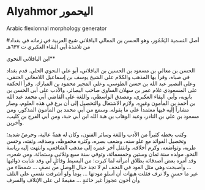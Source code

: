 # Alyahmor اليحمور
Arabic flexionnal morphology generator

#أصل التسمية
اليَحْمُور، وهو الحسن بن المعالي الباقلاني شيخ العربية في زمانه في بغداد من تلامذة أبي البقاء العكبري ت ٦٣٧هـ

ابن الباقلاني النحوي**

الحسن بن معالي بن مسعود بن الحسين بن الباقلاني، أبو علي النحوي الحلي.
قدم بغداد في صباه، وقرأ بها المذهب والكلام على الشيخ يوسف بن إسماعيل اللامغاني الحنفي، وعلى النصير عبد الله بن حسن الطوسي، وعلي المجير محمود بن المبارك. وقرأ الحكمة على المسعودي غلام عمر بن سهلان الساوي صاحب البصائر، والأدب على أبي الحسن بن بانويه، وأبي البقاء العكبري، ومصدق الواسطي، واللغة على القاضي أبي محمد عبد الله بن أحمد بن المأمون وغيره.
ولازم الاشتغال والتحصيل إلى أن برع في هذه العلوم، وصار مشاراً إليه فيها معتمداً على ما يقوله.
وسمع من أبي محمد بن المأمون المذكور، ومن مسعود بن علي بن النادر، وعبد الوهاب بن هبة الله ابن أبي حبة، ومن أبي الفرج بن كليب، وآخرين.


وكتب بخطه كثيراً من الأدب واللغة وسائر الفنون، وكان له همةٌ عالية، وحرصٌ شديد؛ وتحصيل الفوائد مع علو سنه، وضعف بصره، وكثرة محفوظه، وصدقه، وثقته، وحسن طريه، وتواضعه، وكرم أخلاقه.
وانتقل آخر عمره إلى مذهب الشافعي، وانتهت إليه رياسة النحو. مولده سنة ثمان وستين وخمسمائة، وتوفي سنة سبع وثلاثين وستمائة.
ومن شعره، وقد أمره بعض أصدقائه بطلاق امرأته لما كبرت: من البسيط
وقائلٍ لي وقد شابت ذوائبها ... وأصبحت وهي مثل العود في النحف
لم لا تجذ حبال الوصل من نصفٍ ... شمطاء من غير ما حسنٍ ولا ترف
فقلت هيهات أن أسلو مودتها ... يوماً ولو أشرفت نفسي على التلف
وأن أخون عجوزاً غير خائنةٍ ... مقيمةً لي على الإتلاف والسرف
